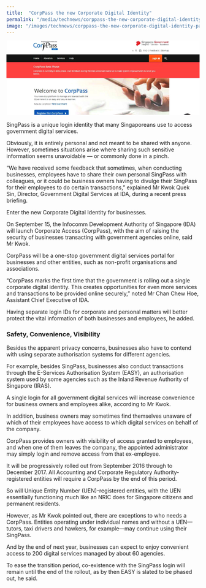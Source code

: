 ```yaml
---
title:  "CorpPass the new Corporate Digital Identity"
permalink: "/media/technews/corppass-the-new-corporate-digital-identity"
image: "/images/technews/corppass-the-new-corporate-digital-identity-part-1.png"
---
```


![CorpPass the new Corporate Digital Identity](/images/technews/corppass-the-new-corporate-digital-identity-part-1.png)

SingPass is a unique login identity that many Singaporeans use to access government digital services. 

Obviously, it is entirely personal and not meant to be shared with anyone. However, sometimes situations arise where sharing such sensitive information seems unavoidable — or commonly done in a pinch. 

“We have received some feedback that sometimes, when conducting businesses, employees have to share their own personal SingPass with colleagues, or it could be business owners having to divulge their SingPass for their employees to do certain transactions,” explained Mr Kwok Quek Sin, Director, Government Digital Services at IDA, during a recent press briefing.

Enter the new Corporate Digital Identity for businesses.

On September 15, the Infocomm Development Authority of Singapore (IDA) will launch Corporate Access (CorpPass), with the aim of raising the security of businesses transacting with government agencies online, said Mr Kwok.

CorpPass will be a one-stop government digital services portal for businesses and other entities, such as non-profit organisations and associations.

“CorpPass marks the first time that the government is rolling out a single corporate digital identity. This creates opportunities for even more services and transactions to be provided online securely,” noted Mr Chan Chew Hoe, Assistant Chief Executive of IDA. 

Having separate login IDs for corporate and personal matters will better protect the vital information of both businesses and employees, he added.

### **Safety, Convenience, Visibility**
Besides the apparent privacy concerns, businesses also have to contend with using separate authorisation systems for different agencies. 

For example, besides SingPass, businesses also conduct transactions through the E-Services Authorisation System (EASY), an authorisation system used by some agencies such as the Inland Revenue Authority of Singapore (IRAS). 

A single login for all government digital services will increase convenience for business owners and employees alike, according to Mr Kwok.

In addition, business owners may sometimes find themselves unaware of which of their employees have access to which digital services on behalf of the company. 

CorpPass provides owners with visibility of access granted to employees, and when one of them leaves the company, the appointed administrator may simply login and remove access from that ex-employee.

It will be progressively rolled out from September 2016 through to December 2017. All Accounting and Corporate Regulatory Authority-registered entities will require a CorpPass by the end of this period. 

So will Unique Entity Number (UEN)-registered entities, with the UEN essentially functioning much like an NRIC does for Singapore citizens and permanent residents. 

However, as Mr Kwok pointed out, there are exceptions to who needs a CorpPass. Entities operating under individual names and without a UEN—tutors, taxi drivers and hawkers, for example—may continue using their SingPass.

And by the end of next year, businesses can expect to enjoy convenient access to 200 digital services managed by about 60 agencies. 

To ease the transition period, co-existence with the SingPass login will remain until the end of the rollout, as by then EASY is slated to be phased out, he said.

